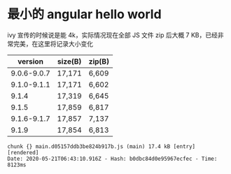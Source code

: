 # 最小的 angular hello world

ivy 宣传的时候说是能 4k，实际情况现在全部 JS 文件 zip 后大概 7 KB，已经非常完美，在这里将记录大小变化

| version     | size(B) | zip(B) |
| ----------- | ------- | ------ |
| 9.0.6-9.0.7 | 17,171  | 6,609  |
| 9.1.0-9.1.1 | 17,171  | 6,602  |
| 9.1.4       | 17,319  | 6,645  |
| 9.1.5       | 17,859  | 6,817  |
| 9.1.6-9.1.7 | 17,857  | 7,137  |
| 9.1.9       | 17,854  | 6,813  |

```console
chunk {} main.d05157ddb3be824b917b.js (main) 17.4 kB [entry] [rendered]
Date: 2020-05-21T06:43:10.916Z - Hash: b0dbc84d0e95967ecfec - Time: 8123ms
```
